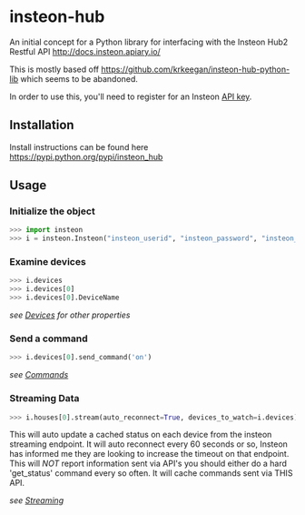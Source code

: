 # insteon-hub
An initial concept for a Python library for interfacing with the Insteon Hub2 Restful API http://docs.insteon.apiary.io/

This is mostly based off https://github.com/krkeegan/insteon-hub-python-lib which seems to be abandoned.

In order to use this, you'll need to register for an Insteon [API key](http://www.insteon.com/become-an-insteon-developer).

## Installation
Install instructions can be found here https://pypi.python.org/pypi/insteon_hub

## Usage

### Initialize the object
```python
>>> import insteon
>>> i = insteon.Insteon("insteon_userid", "insteon_password", "insteon_api_key")
```

### Examine devices
```python
>>> i.devices
>>> i.devices[0]
>>> i.devices[0].DeviceName
```

*see [Devices](http://docs.insteon.apiary.io/#reference/devices) for other properties*

### Send a command
```python
>>> i.devices[0].send_command('on')
```
*see [Commands](http://docs.insteon.apiary.io/#reference/commands/commands-collection)*

### Streaming Data
```python
>>> i.houses[0].stream(auto_reconnect=True, devices_to_watch=i.devices)
```

This will auto update a cached status on each device from the insteon streaming endpoint.
It will auto reconnect every 60 seconds or so, Insteon has informed me they are
looking to increase the timeout on that endpoint. This will *NOT* report information
sent via API's you should either do a hard 'get_status' command every so often. It will
cache commands sent via THIS API.

*see [Streaming](http://docs.insteon.apiary.io/#reference/houses/house-device-activation-stream/retrieve-a-house-device-activation-stream)*

